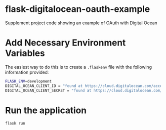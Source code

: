 # flask-digitalocean-oauth-example
Supplement project code showing an example of OAuth with Digital Ocean

# Add Necessary Environment Variables 

The easiest way to do this is to create a `.flaskenv` file with the following
information provided:

```sh
FLASK_ENV=development
DIGITAL_OCEAN_CLIENT_ID = "found at https://cloud.digitalocean.com/account/api/applications"
DIGITAL_OCEAN_CLIENT_SECRET = "found at https://cloud.digitalocean.com/account/api/applications"
```

# Run the application

`flask run`
